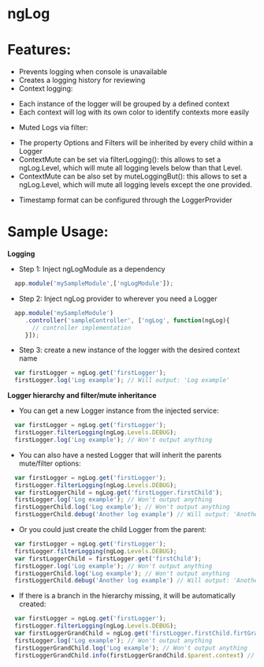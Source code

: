 # ngLog

# Features:

* Prevents logging when console is unavailable
* Creates a logging history for reviewing
* Context logging:
 + Each instance of the logger will be grouped by a defined context 
 + Each context will log with its own color to identify contexts more easily
* Muted Logs via filter:
 + The property Options and Filters will be inherited by every child within a Logger
 + ContextMute can be set via filterLogging(): this allows to set a ngLog.Level, which will mute all logging levels below than that Level.
 + ContextMute can be also set by muteLoggingBut(): this allows to set a ngLog.Level, which will mute all logging levels except the one provided.

* Timestamp format can be configured through the LoggerProvider

# Sample Usage:

**Logging**
* Step 1: Inject ngLogModule as a dependency 
```javascript
  app.module('mySampleModule',['ngLogModule']);
```
* Step 2: Inject ngLog provider to wherever you need a Logger
```javascript
  app.module('mySampleModule')
     .controller('sampleController', ['ngLog', function(ngLog){
       // controller implementation
     }]);
```
* Step 3: create a new instance of the logger with the desired context name
```javascript
  var firstLogger = ngLog.get('firstLogger');
  firstLogger.log('Log example'); // Will output: 'Log example'
```

**Logger hierarchy and filter/mute inheritance**
* You can get a new Logger instance from the injected service:
```javascript
  var firstLogger = ngLog.get('firstLogger');
  firstLogger.filterLogging(ngLog.Levels.DEBUG);
  firstLogger.log('Log example'); // Won't output anything
```
* You can also have a nested Logger that will inherit the parents mute/filter options:
```javascript
  var firstLogger = ngLog.get('firstLogger');
  firstLogger.filterLogging(ngLog.Levels.DEBUG);
  var firstLoggerChild = ngLog.get('firstLogger.firstChild');
  firstLogger.log('Log example'); // Won't output anything
  firstLoggerChild.log('Log example'); // Won't output anything
  firstLoggerChild.debug('Another log example') // Will output: 'Another log example'
```
* Or you could just create the child Logger from the parent:
```javascript
  var firstLogger = ngLog.get('firstLogger');
  firstLogger.filterLogging(ngLog.Levels.DEBUG);
  var firstLoggerChild = firstLogger.get('firstChild');
  firstLogger.log('Log example'); // Won't output anything
  firstLoggerChild.log('Log example'); // Won't output anything
  firstLoggerChild.debug('Another log example') // Will output: 'Another log example'
```
* If there is a branch in the hierarchy missing, it will be automatically created:
```javascript
  var firstLogger = ngLog.get('firstLogger');
  firstLogger.filterLogging(ngLog.Levels.DEBUG);
  var firstLoggerGrandChild = ngLog.get('firstLogger.firstChild.firtGrandChild');
  firstLogger.log('Log example'); // Won't output anything
  firstLoggerGrandChild.log('Log example'); // Won't output anything
  firstLoggerGrandChild.info(firstLoggerGrandChild.$parent.context) // Will output: 'firstLogger.firstChild'
```
